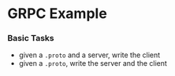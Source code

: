 # GRPC Example

### Basic Tasks
* given a `.proto` and a server, write the client
* given a `.proto`, write the server and the client